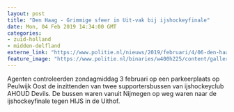 ```yaml
---
layout: post
title: "Den Haag - Grimmige sfeer in Uit-vak bij ijshockeyfinale"
date: Mon, 04 Feb 2019 14:34:00 GMT
categories: 
- zuid-holland 
- midden-delfland 
externe_link: "https://www.politie.nl/nieuws/2019/februari/4/06-den-haag-grimmige-sfeer-in-uit-vak-bij-ijshockeyfinale.html"
feature_image: "https://www.politie.nl/binaries/w400h225/content/gallery/politie/nieuws/2019/februari/06-dh/hijshandschoen.jpg"
---
```


Agenten controleerden zondagmiddag 3 februari op een parkeerplaats op Peulwijk Oost de inzittenden van twee supportersbussen van ijshockeyclub AHOUD Devils. De bussen waren vanuit Nijmegen op weg waren naar de ijshockeyfinale tegen HIJS in de Uithof.
